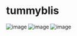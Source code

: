 # tummyblis

 ![image](https://github.com/user-attachments/assets/f4486090-185b-4a69-b86d-96ccd298ba6c)
![image](https://github.com/user-attachments/assets/ab92a413-c979-4411-8566-5326225c9d28)
![image](https://github.com/user-attachments/assets/e5e14464-fc77-4360-a018-0abdc8796f4d)
